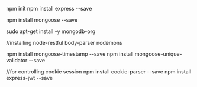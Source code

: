 npm init
npm install express --save


npm install mongoose --save


sudo apt-get install -y mongodb-org


//installing node-restful body-parser nodemons

npm install mongoose-timestamp --save
npm install mongoose-unique-validator --save

//for controlling cookie session
npm install cookie-parser --save
npm install express-jwt --save